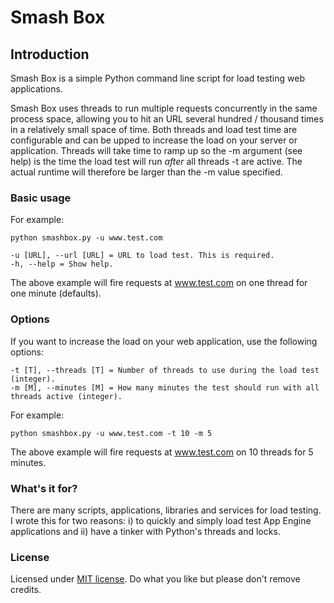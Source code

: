 Smash Box
========

## Introduction

Smash Box is a simple Python command line script for load testing web applications.

Smash Box uses threads to run multiple requests concurrently in the same process space, allowing you to hit an URL several hundred / thousand times in a relatively small space of time. Both threads and load test time are configurable and can be upped to increase the load on your server or application. Threads will take time to ramp up so the -m argument (see help) is the time the load test will run *after* all threads -t are active. The actual runtime will therefore be larger than the -m value specified.

### Basic usage

For example:

    python smashbox.py -u www.test.com

    -u [URL], --url [URL] = URL to load test. This is required.
    -h, --help = Show help.

The above example will fire requests at www.test.com on one thread for one minute (defaults).

### Options

If you want to increase the load on your web application, use the following options:

    -t [T], --threads [T] = Number of threads to use during the load test (integer).
    -m [M], --minutes [M] = How many minutes the test should run with all threads active (integer).

For example:

    python smashbox.py -u www.test.com -t 10 -m 5

The above example will fire requests at www.test.com on 10 threads for 5 minutes.

### What's it for?

There are many scripts, applications, libraries and services for load testing. I wrote this for two reasons: i) to quickly and simply load test App Engine applications and ii) have a tinker with Python's threads and locks.

### License

Licensed under [MIT license](http://www.opensource.org/licenses/mit-license.php). Do what you like but please don't remove credits.